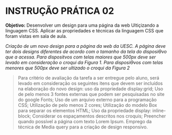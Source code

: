 # INSTRUÇÃO PRÁTICA 02

**Objetivo:** Desenvolver um design para uma página da web 
Ultiçizando a linguagem CSS. Aplicar as propriedades e técnicas da linguagem CSS
que foram vistas em sala de aula.


*Criação de um novo design para a página da web da UESC. A página deve ter dois
designs diferentes de acordo com o tamanho da tela do disposiƟvo que a acessa. Para
dispositvos com telas maiores que 500px deve ser levado em consideração o croqui
da Figura 1. Para disposiƟvos com telas menores que 500px deve ser ultizado o croqui
da Figura 2*

>Para critério de avaliação da tarefa a ser entregue pelo aluno, será levado em consideração
os seguintes itens que devem ser incluídos na elaboração do novo design:
uso da propriedade display:grid;
Uso de pelo menos 3 fontes externas que podem ser pesquisadas no site do google
Fonts;
Uso de um arquivo externo para a programação CSS;
Utilização de pelo menos 2 cores;
Utilização do modelo Box para separar os elementos HTML;
Uso da propriedade display: inline-block;
Considerar os espaçamentos descritos nos croquis;
Preencher quando possível a página com texto Lorem Ipsum.
Emprego da técnica de Media query para a criação de design responsivo.

